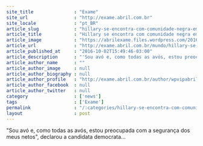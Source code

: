 ```yaml
---
site_title               : "Exame"
site_url                 : "http://exame.abril.com.br"
site_locale              : "pt_BR"
article_slug             : "hillary-se-encontra-com-comunidade-negra-em-charlotte"
article_title            : "Hillary se encontra com comunidade negra em Charlotte"
article_image            : "https://abrilexame.files.wordpress.com/2016/10/size_960_16_9_hillary-clinton2.jpg?quality=70&strip=all&w=960"
article_url              : "http://exame.abril.com.br/mundo/hillary-se-encontra-com-comunidade-negra-em-charlotte/"
article_published_at     : "2016-10-02T15:49:46-03:00"
article_description      : "'Sou avó e, como todas as avós, estou preocupada com a segurança dos meus netos', declarou a candidata democrata..."
article_author_name      : ""
article_author_image     : null
article_author_biography : null
article_author_profile   : "http://exame.abril.com.br/author/wpvipabril/"
article_author_facebook  : null
article_author_twitter   : null
category                 : ['news']
tags                     : ['Exame']
permalink                : "/:categories/hillary-se-encontra-com-comunidade-negra-em-charlotte/"
layout                   : post
---
```


"Sou avó e, como todas as avós, estou preocupada com a segurança dos meus netos", declarou a candidata democrata...
